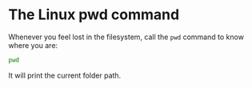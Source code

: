 # The Linux pwd command

Whenever you feel lost in the filesystem, call the `pwd` command to know where you are:

```bash
pwd
```

It will print the current folder path.
